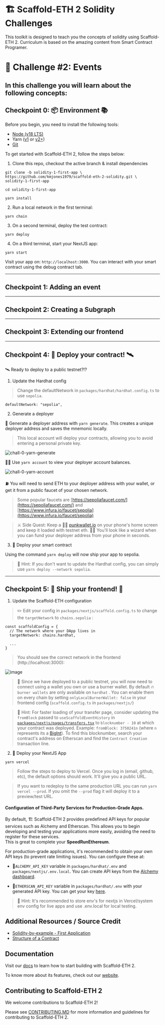 # 🏗 Scaffold-ETH 2 Solidity Challenges

This toolkit is designed to teach you the concepts of solidity using Scaffold-ETH 2. Curriculum is based on the amazing content from Smart Contract Programer.

# 🚩 Challenge #2: Events

In this challenge you will learn about the following concepts:
- 

## Checkpoint 0: 📦 Environment 📚

Before you begin, you need to install the following tools:

- [Node (v18 LTS)](https://nodejs.org/en/download/)
- Yarn ([v1](https://classic.yarnpkg.com/en/docs/install/) or [v2+](https://yarnpkg.com/getting-started/install))
- [Git](https://git-scm.com/downloads)

To get started with Scaffold-ETH 2, follow the steps below:

1. Clone this repo, checkout the active branch & install dependencies

```
git clone -b solidity-1-first-app \
https://github.com/kmjones1979/scaffold-eth-2-solidity.git \
solidity-1-first-app
```

```
cd solidity-1-first-app
```

```
yarn install
```

2. Run a local network in the first terminal:

```
yarn chain
```

3. On a second terminal, deploy the test contract:

```
yarn deploy
```

4. On a third terminal, start your NextJS app:

```
yarn start
```

Visit your app on: `http://localhost:3000`. You can interact with your smart contract using the debug contract tab.

---

## Checkpoint 1: Adding an event

---

## Checkpoint 2: Creating a Subgraph

---

## Checkpoint 3: Extending our frontend

---

## Checkpoint 4: 💾 Deploy your contract! 🛰

🛰 Ready to deploy to a public testnet?!?

1. Update the Hardhat config

> Change the defaultNetwork in `packages/hardhat/hardhat.config.ts` to use `sepolia`.

```
defaultNetwork: "sepolia",
```

2. Generate a deployer

🔐 Generate a deployer address with `yarn generate`. This creates a unique deployer address and saves the mnemonic locally.

> This local account will deploy your contracts, allowing you to avoid entering a personal private key.

![chall-0-yarn-generate](https://github.com/scaffold-eth/se-2-challenges/assets/2486142/133f5701-e575-4cc2-904f-cdc83ae86d94)

👩‍🚀 Use `yarn account` to view your deployer account balances.

![chall-0-yarn-account](https://github.com/scaffold-eth/se-2-challenges/assets/2486142/c34df8c9-9793-4a76-849b-170fae7fd0f0)

⛽️ You will need to send ETH to your deployer address with your wallet, or get it from a public faucet of your chosen network.

> Some popular faucets are [https://sepoliafaucet.com/](https://sepoliafaucet.com/) and [https://www.infura.io/faucet/sepolia](https://www.infura.io/faucet/sepolia)

> ⚔️ Side Quest: Keep a 🧑‍🎤 [punkwallet.io](https://punkwallet.io) on your phone's home screen and keep it loaded with testnet eth. 🧙‍♂️ You'll look like a wizard when you can fund your deployer address from your phone in seconds.

3. 🚀 Deploy your smart contract 

Using the command `yarn deploy` will now ship your app to sepolia.

> 💬 Hint: If you don't want to update the Hardhat config, you can simply use `yarn deploy --network sepolia`.

---

## Checkpoint 5: 🚢 Ship your frontend! 🚁

1. Update the Scaffold-ETH configuration

> ✏️ Edit your config in `packages/nextjs/scaffold.config.ts` to change the `targetNetwork` to `chains.sepolia` :

```
const scaffoldConfig = {
  // The network where your DApp lives in
  targetNetwork: chains.hardhat,

  ...
}
```

> You should see the correct network in the frontend (http://localhost:3000):

![image](https://github.com/scaffold-eth/se-2-challenges/assets/80153681/50eef1f7-e1a3-4b3b-87e2-59c19362c4ff)

> 🦊 Since we have deployed to a public testnet, you will now need to connect using a wallet you own or use a burner wallet. By default 🔥 `burner wallets` are only available on `hardhat` . You can enable them on every chain by setting `onlyLocalBurnerWallet: false` in your frontend config (`scaffold.config.ts` in `packages/nextjs/`)

> 💬 Hint: For faster loading of your transfer page, consider updating the `fromBlock` passed to `useScaffoldEventHistory` in [`packages/nextjs/pages/transfers.tsx`](https://github.com/scaffold-eth/se-2-challenges/blob/c18ed9bd202b8614da6775a189937b4facb58929/packages/nextjs/pages/transfers.tsx#L11) to `blocknumber - 10` at which your contract was deployed. Example: `fromBlock: 3750241n` (where `n` represents its a [BigInt](https://developer.mozilla.org/en-US/docs/Web/JavaScript/Reference/Global_Objects/BigInt)). To find this blocknumber, search your contract's address on Etherscan and find the `Contract Creation` transaction line.

2. 🚀 Deploy your NextJS App

```shell
yarn vercel
```

> Follow the steps to deploy to Vercel. Once you log in (email, github, etc), the default options should work. It'll give you a public URL.

> If you want to redeploy to the same production URL you can run `yarn vercel --prod`. If you omit the `--prod` flag it will deploy it to a preview/test URL.


#### Configuration of Third-Party Services for Production-Grade Apps.

By default, 🏗 Scaffold-ETH 2 provides predefined API keys for popular services such as Alchemy and Etherscan. This allows you to begin developing and testing your applications more easily, avoiding the need to register for these services.  
This is great to complete your **SpeedRunEthereum**.

For production-grade applications, it's recommended to obtain your own API keys (to prevent rate limiting issues). You can configure these at:

- 🔷`ALCHEMY_API_KEY` variable in `packages/hardhat/.env` and `packages/nextjs/.env.local`. You can create API keys from the [Alchemy dashboard](https://dashboard.alchemy.com/).

- 📃`ETHERSCAN_API_KEY` variable in `packages/hardhat/.env` with your generated API key. You can get your key [here](https://etherscan.io/myapikey).

> 💬 Hint: It's recommended to store env's for nextjs in Vercel/system env config for live apps and use .env.local for local testing.


## Additional Resources / Source Credit

- [Solidity-by-example - First Application](https://solidity-by-example.org/first-app/)
- [Structure of a Contract](https://docs.soliditylang.org/en/develop/structure-of-a-contract.html)


## Documentation

Visit our [docs](https://docs.scaffoldeth.io) to learn how to start building with Scaffold-ETH 2.

To know more about its features, check out our [website](https://scaffoldeth.io).


## Contributing to Scaffold-ETH 2

We welcome contributions to Scaffold-ETH 2!

Please see [CONTRIBUTING.MD](https://github.com/scaffold-eth/scaffold-eth-2/blob/main/CONTRIBUTING.md) for more information and guidelines for contributing to Scaffold-ETH 2.
